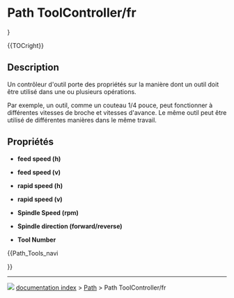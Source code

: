 # Path ToolController/fr
}





{{TOCright}}

## Description

Un contrôleur d\'outil porte des propriétés sur la manière dont un outil doit être utilisé dans une ou plusieurs opérations.

Par exemple, un outil, comme un couteau 1/4 pouce, peut fonctionner à différentes vitesses de broche et vitesses d'avance. Le même outil peut être utilisé de différentes manières dans le même travail.



## Propriétés

-   **feed speed (h)**
-   **feed speed (v)**

-   **rapid speed (h)**
-   **rapid speed (v)**

-   **Spindle Speed (rpm)**
-   **Spindle direction (forward/reverse)**

-   **Tool Number**





{{Path_Tools_navi

}}



---
![](images/Right_arrow.png) [documentation index](../README.md) > [Path](Path_Workbench.md) > Path ToolController/fr
